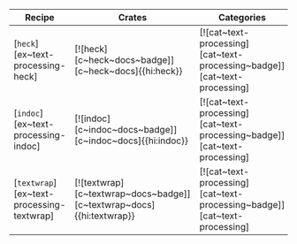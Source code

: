 | Recipe | Crates | Categories |
|--------|--------|------------|
| [`heck`][ex~text-processing-heck] | [![heck][c~heck~docs~badge]][c~heck~docs]{{hi:heck}} | [![cat~text-processing][cat~text-processing~badge]][cat~text-processing] |
| [`indoc`][ex~text-processing-indoc] | [![indoc][c~indoc~docs~badge]][c~indoc~docs]{{hi:indoc}} | [![cat~text-processing][cat~text-processing~badge]][cat~text-processing] |
| [`textwrap`][ex~text-processing-textwrap] | [![textwrap][c~textwrap~docs~badge]][c~textwrap~docs]{{hi:textwrap}} | [![cat~text-processing][cat~text-processing~badge]][cat~text-processing] |
